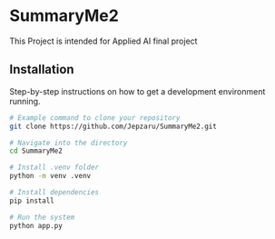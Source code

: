 # SummaryMe2
This Project is intended for Applied AI final project


## Installation

Step-by-step instructions on how to get a development environment running.

```bash
# Example command to clone your repository
git clone https://github.com/Jepzaru/SummaryMe2.git

# Navigate into the directory
cd SummaryMe2

# Install .venv folder
python -m venv .venv

# Install dependencies
pip install

# Run the system
python app.py
